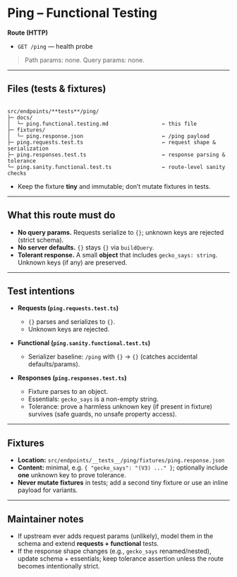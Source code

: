 # Ping – Functional Testing

**Route (HTTP)**

- `GET /ping` — health probe

> Path params: none. Query params: none.

---

## Files (tests & fixtures)

```

src/endpoints/**tests**/ping/
├─ docs/
│  └─ ping.functional.testing.md                 ← this file
├─ fixtures/
│  └─ ping.response.json                         ← /ping payload
├─ ping.requests.test.ts                         ← request shape & serialization
├─ ping.responses.test.ts                        ← response parsing & tolerance
└─ ping.sanity.functional.test.ts                ← route-level sanity checks

```

- Keep the fixture **tiny** and immutable; don’t mutate fixtures in tests.

---

## What this route must do

- **No query params.** Requests serialize to `{}`; unknown keys are rejected (strict schema).
- **No server defaults.** `{}` stays `{}` via `buildQuery`.
- **Tolerant response.** A small **object** that includes `gecko_says: string`. Unknown keys (if any) are preserved.

---

## Test intentions

- **Requests (`ping.requests.test.ts`)**
  - `{}` parses and serializes to `{}`.
  - Unknown keys are rejected.

- **Functional (`ping.sanity.functional.test.ts`)**
  - Serializer baseline: `/ping` with `{}` → `{}` (catches accidental defaults/params).

- **Responses (`ping.responses.test.ts`)**
  - Fixture parses to an object.
  - Essentials: `gecko_says` is a non-empty string.
  - Tolerance: prove a harmless unknown key (if present in fixture) survives (safe guards, no unsafe property access).

---

## Fixtures

- **Location:** `src/endpoints/__tests__/ping/fixtures/ping.response.json`
- **Content:** minimal, e.g. `{ "gecko_says": "(V3) ..." }`; optionally include **one** unknown key to prove tolerance.
- **Never mutate fixtures** in tests; add a second tiny fixture or use an inline payload for variants.

---

## Maintainer notes

- If upstream ever adds request params (unlikely), model them in the schema and extend **requests + functional** tests.
- If the response shape changes (e.g., `gecko_says` renamed/nested), update schema + essentials; keep tolerance assertion unless the route becomes intentionally strict.
